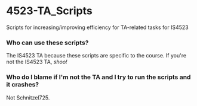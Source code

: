 # 4523-TA_Scripts
Scripts for increasing/improving efficiency for TA-related tasks for IS4523

### Who can use these scripts?
The IS4523 TA because these scripts are specific to the course. 
If you're not the IS4523 TA, *shoo!*

### Who do I blame if I'm not the TA and I try to run the scripts and it crashes?
Not Schnitzel725.
